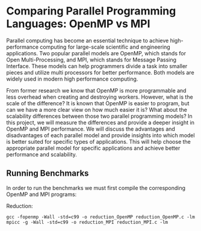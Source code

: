 # Comparing Parallel Programming Languages: OpenMP vs MPI

Parallel computing has become an essential technique to achieve high-performance computing for large-scale scientific and engineering applications. Two popular parallel models are OpenMP, which stands for Open Multi-Processing, and MPI, which stands for Message Passing Interface. These models can help programmers divide a task into smaller pieces and utilize multi processors for better performance. Both models are widely used in modern high performance computing. 

From former research we know that OpenMP is more programmable and less overhead when creating and destroying workers. However, what is the scale of the difference? It is known that OpenMP is easier to program, but can we have a more clear view on how much easier it is? What about the scalability differences between those two parallel programming models? In this project, we will measure the differences and provide a deeper insight in OpenMP and MPI performance. We will discuss the advantages and disadvantages of each parallel model and provide insights into which model is better suited for specific types of applications. This will help choose the appropriate parallel model for specific applications and achieve better performance and scalability. 


## Running Benchmarks

In order to run the benchmarks we must first compile the corresponding OpenMP and MPI programs: 

Reduction: 
```
gcc -fopenmp -Wall -std=c99 -o reduction_OpenMP reduction_OpenMP.c -lm
mpicc -g -Wall -std=c99 -o reduction_MPI reduction_MPI.c -lm
```
